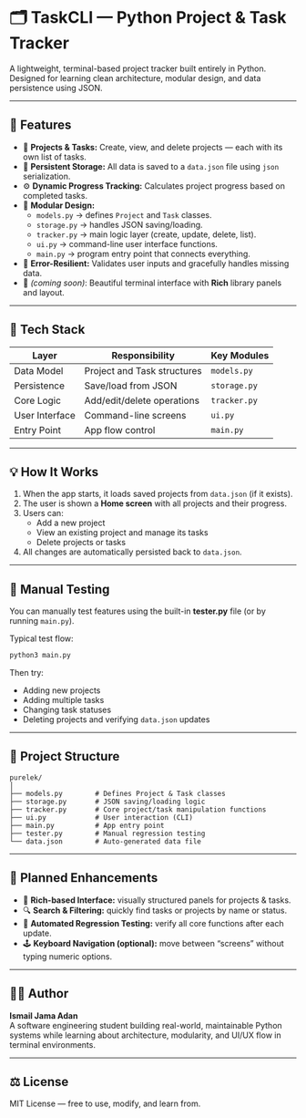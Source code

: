# 🗂️ TaskCLI — Python Project & Task Tracker  

A lightweight, terminal-based project tracker built entirely in Python.  
Designed for learning clean architecture, modular design, and data persistence using JSON.  

---

## 🚀 Features  

- 🧱 **Projects & Tasks:** Create, view, and delete projects — each with its own list of tasks.  
- 🔁 **Persistent Storage:** All data is saved to a `data.json` file using `json` serialization.  
- ⚙️ **Dynamic Progress Tracking:** Calculates project progress based on completed tasks.  
- 🧩 **Modular Design:**  
  - `models.py` → defines `Project` and `Task` classes.  
  - `storage.py` → handles JSON saving/loading.  
  - `tracker.py` → main logic layer (create, update, delete, list).  
  - `ui.py` → command-line user interface functions.  
  - `main.py` → program entry point that connects everything.  
- 🧠 **Error-Resilient:** Validates user inputs and gracefully handles missing data.  
- 🎨 *(coming soon)*: Beautiful terminal interface with **Rich** library panels and layout.  

---

## 🧰 Tech Stack  

| Layer | Responsibility | Key Modules |
|--------|----------------|--------------|
| Data Model | Project and Task structures | `models.py` |
| Persistence | Save/load from JSON | `storage.py` |
| Core Logic | Add/edit/delete operations | `tracker.py` |
| User Interface | Command-line screens | `ui.py` |
| Entry Point | App flow control | `main.py` |

---

## 💡 How It Works  

1. When the app starts, it loads saved projects from `data.json` (if it exists).  
2. The user is shown a **Home screen** with all projects and their progress.  
3. Users can:  
   - Add a new project  
   - View an existing project and manage its tasks  
   - Delete projects or tasks  
4. All changes are automatically persisted back to `data.json`.  

---

## 🧪 Manual Testing  

You can manually test features using the built-in **tester.py** file (or by running `main.py`).  

Typical test flow:  
```bash
python3 main.py
```

Then try:  
- Adding new projects  
- Adding multiple tasks  
- Changing task statuses  
- Deleting projects and verifying `data.json` updates  

---

## 📂 Project Structure  

```
purelek/
│
├── models.py        # Defines Project & Task classes
├── storage.py       # JSON saving/loading logic
├── tracker.py       # Core project/task manipulation functions
├── ui.py            # User interaction (CLI)
├── main.py          # App entry point
├── tester.py        # Manual regression testing
└── data.json        # Auto-generated data file
```

---

## 🧭 Planned Enhancements  

- 🎨 **Rich-based Interface:** visually structured panels for projects & tasks.  
- 🔍 **Search & Filtering:** quickly find tasks or projects by name or status.  
- 🧰 **Automated Regression Testing:** verify all core functions after each update.  
- 🕹️ **Keyboard Navigation (optional):** move between “screens” without typing numeric options.  

---

## 🧑‍💻 Author  

**Ismail Jama Adan**  
A software engineering student building real-world, maintainable Python systems while learning about architecture, modularity, and UI/UX flow in terminal environments.  

---

## ⚖️ License  

MIT License — free to use, modify, and learn from.  
